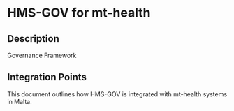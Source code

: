 # HMS-GOV for mt-health

## Description

Governance Framework

## Integration Points

This document outlines how HMS-GOV is integrated with mt-health systems in Malta.
